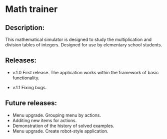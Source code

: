 # Math trainer

## Description: 
This mathematical simulator is designed to study the multiplication and division tables of integers. Designed for use by elementary school students.

## Releases:
- v.1.0
First release. The application works within the framework of basic functionality.

- v.1.1
Fixing bugs.


## Future releases:
- Menu upgrade. Grouping menu by actions.
- Additing new items for actions.
- Demonstration of the history of solved examples.
- Menu upgrade. Create robot-style application.